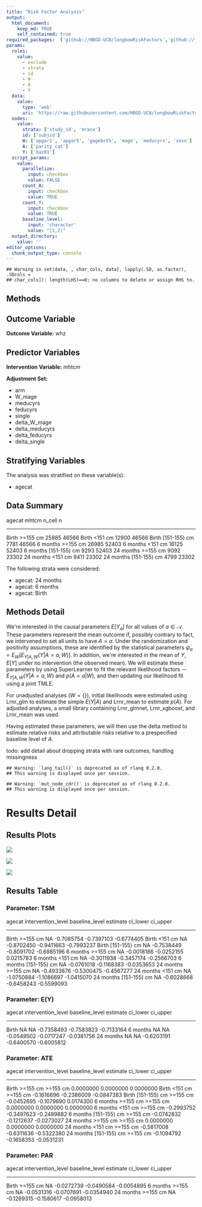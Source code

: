 ```yaml
---
title: "Risk Factor Analysis"
output: 
  html_document:
    keep_md: TRUE
    self_contained: true
required_packages:  ['github://HBGD-UCB/longbowRiskFactors','github://jeremyrcoyle/skimr@vector_types', 'github://tlverse/delayed']
params:
  roles:
    value:
      - exclude
      - strata
      - id
      - W
      - A
      - Y
  data: 
    value: 
      type: 'web'
      uri: 'https://raw.githubusercontent.com/HBGD-UCB/longbowRiskFactors/master/inst/sample_data/birthwt_data.rdata'
  nodes:
    value:
      strata: ['study_id', 'mrace']
      id: ['subjid']
      W: ['apgar1', 'apgar5', 'gagebrth', 'mage', 'meducyrs', 'sexn']
      A: ['parity_cat']
      Y: ['haz01']
  script_params:
    value:
      parallelize:
        input: checkbox
        value: FALSE
      count_A:
        input: checkbox
        value: TRUE
      count_Y:
        input: checkbox
        value: TRUE        
      baseline_level:
        input: 'character'
        value: "[1,2)"
  output_directory:
    value: ''
editor_options: 
  chunk_output_type: console
---
```







```
## Warning in set(data, , char_cols, data[, lapply(.SD, as.factor), .SDcols =
## char_cols]): length(LHS)==0; no columns to delete or assign RHS to.
```

## Methods
## Outcome Variable

**Outcome Variable:** whz

## Predictor Variables

**Intervention Variable:** mhtcm

**Adjustment Set:**

* arm
* W_mage
* meducyrs
* feducyrs
* single
* delta_W_mage
* delta_meducyrs
* delta_feducyrs
* delta_single

## Stratifying Variables

The analysis was stratified on these variable(s):

* agecat

## Data Summary

agecat      mhtcm           n_cell       n
----------  -------------  -------  ------
Birth       >=155 cm         25885   46566
Birth       <151 cm          12900   46566
Birth       [151-155) cm      7781   46566
6 months    >=155 cm         26985   52403
6 months    <151 cm          16125   52403
6 months    [151-155) cm      9293   52403
24 months   >=155 cm          9092   23302
24 months   <151 cm           9411   23302
24 months   [151-155) cm      4799   23302


The following strata were considered:

* agecat: 24 months
* agecat: 6 months
* agecat: Birth



## Methods Detail

We're interested in the causal parameters $E[Y_a]$ for all values of $a \in \mathcal{A}$. These parameters represent the mean outcome if, possibly contrary to fact, we intervened to set all units to have $A=a$. Under the randomization and positivity assumptions, these are identified by the statistical parameters $\psi_a=E_W[E_{Y|A,W}(Y|A=a,W)]$.  In addition, we're interested in the mean of $Y$, $E[Y]$ under no intervention (the observed mean). We will estimate these parameters by using SuperLearner to fit the relevant likelihood factors -- $E_{Y|A,W}(Y|A=a,W)$ and $p(A=a|W)$, and then updating our likelihood fit using a joint TMLE.

For unadjusted analyses ($W=\{\}$), initial likelihoods were estimated using Lrnr_glm to estimate the simple $E(Y|A)$ and Lrnr_mean to estimate $p(A)$. For adjusted analyses, a small library containing Lrnr_glmnet, Lrnr_xgboost, and Lrnr_mean was used.

Having estimated these parameters, we will then use the delta method to estimate relative risks and attributable risks relative to a prespecified baseline level of $A$.

todo: add detail about dropping strata with rare outcomes, handling missingness



```
## Warning: `lang_tail()` is deprecated as of rlang 0.2.0.
## This warning is displayed once per session.
```

```
## Warning: `mut_node_cdr()` is deprecated as of rlang 0.2.0.
## This warning is displayed once per session.
```




# Results Detail

## Results Plots
![](/tmp/8823fda9-9ef4-42f5-af5a-bb0207ed2ccf/428295a5-88be-45d8-b22a-d93d061eedff/REPORT_files/figure-html/plot_tsm-1.png)<!-- -->



![](/tmp/8823fda9-9ef4-42f5-af5a-bb0207ed2ccf/428295a5-88be-45d8-b22a-d93d061eedff/REPORT_files/figure-html/plot_ate-1.png)<!-- -->



![](/tmp/8823fda9-9ef4-42f5-af5a-bb0207ed2ccf/428295a5-88be-45d8-b22a-d93d061eedff/REPORT_files/figure-html/plot_par-1.png)<!-- -->

## Results Table

### Parameter: TSM


agecat      intervention_level   baseline_level      estimate     ci_lower     ci_upper
----------  -------------------  ---------------  -----------  -----------  -----------
Birth       >=155 cm             NA                -0.7085754   -0.7397103   -0.6774405
Birth       <151 cm              NA                -0.8702450   -0.9411663   -0.7993237
Birth       [151-155) cm         NA                -0.7538449   -0.8091702   -0.6985196
6 months    >=155 cm             NA                -0.0018186   -0.0252155    0.0215783
6 months    <151 cm              NA                -0.3011938   -0.3457174   -0.2566703
6 months    [151-155) cm         NA                -0.0761018   -0.1168383   -0.0353653
24 months   >=155 cm             NA                -0.4933876   -0.5300475   -0.4567277
24 months   <151 cm              NA                -1.0750884   -1.1086697   -1.0415070
24 months   [151-155) cm         NA                -0.6028668   -0.6458243   -0.5599093


### Parameter: E(Y)


agecat      intervention_level   baseline_level      estimate     ci_lower     ci_upper
----------  -------------------  ---------------  -----------  -----------  -----------
Birth       NA                   NA                -0.7358493   -0.7583823   -0.7133164
6 months    NA                   NA                -0.0549502   -0.0717247   -0.0381756
24 months   NA                   NA                -0.6203191   -0.6400570   -0.6005812


### Parameter: ATE


agecat      intervention_level   baseline_level      estimate     ci_lower     ci_upper
----------  -------------------  ---------------  -----------  -----------  -----------
Birth       >=155 cm             >=155 cm           0.0000000    0.0000000    0.0000000
Birth       <151 cm              >=155 cm          -0.1616696   -0.2386009   -0.0847383
Birth       [151-155) cm         >=155 cm          -0.0452695   -0.1079690    0.0174300
6 months    >=155 cm             >=155 cm           0.0000000    0.0000000    0.0000000
6 months    <151 cm              >=155 cm          -0.2993752   -0.3497623   -0.2489882
6 months    [151-155) cm         >=155 cm          -0.0742832   -0.1212637   -0.0273027
24 months   >=155 cm             >=155 cm           0.0000000    0.0000000    0.0000000
24 months   <151 cm              >=155 cm          -0.5817008   -0.6311636   -0.5322380
24 months   [151-155) cm         >=155 cm          -0.1094792   -0.1658353   -0.0531231


### Parameter: PAR


agecat      intervention_level   baseline_level      estimate     ci_lower     ci_upper
----------  -------------------  ---------------  -----------  -----------  -----------
Birth       >=155 cm             NA                -0.0272739   -0.0490584   -0.0054895
6 months    >=155 cm             NA                -0.0531316   -0.0707691   -0.0354940
24 months   >=155 cm             NA                -0.1269315   -0.1580617   -0.0958013
